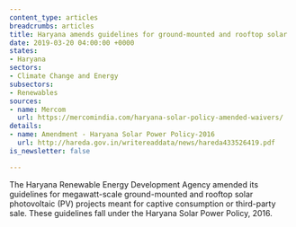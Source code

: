 ```yaml
---
content_type: articles
breadcrumbs: articles
title: Haryana amends guidelines for ground-mounted and rooftop solar
date: 2019-03-20 04:00:00 +0000
states:
- Haryana
sectors:
- Climate Change and Energy
subsectors:
- Renewables
sources:
- name: Mercom
  url: https://mercomindia.com/haryana-solar-policy-amended-waivers/
details:
- name: Amendment - Haryana Solar Power Policy-2016
  url: http://hareda.gov.in/writereaddata/news/hareda433526419.pdf
is_newsletter: false

---
```

The Haryana Renewable Energy Development Agency amended its guidelines for megawatt-scale ground-mounted and rooftop solar photovoltaic (PV) projects meant for captive consumption or third-party sale. These guidelines fall under the Haryana Solar Power Policy, 2016.
